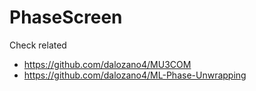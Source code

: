 # PhaseScreen

Check related 
- https://github.com/dalozano4/MU3COM
- https://github.com/dalozano4/ML-Phase-Unwrapping
